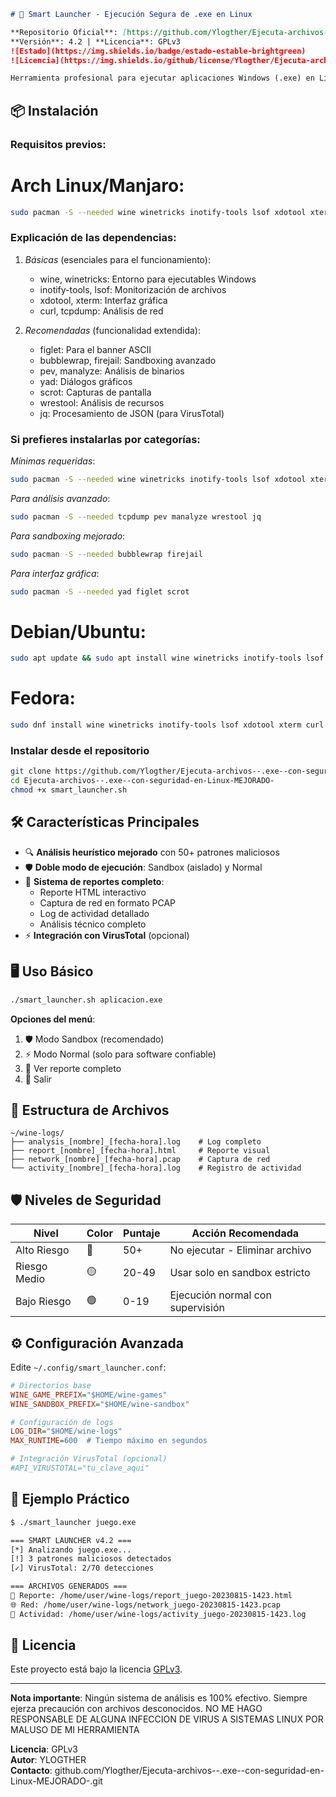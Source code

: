 
```markdown
# 🚀 Smart Launcher - Ejecución Segura de .exe en Linux

**Repositorio Oficial**: [https://github.com/Ylogther/Ejecuta-archivos--.exe--con-seguridad-en-Linux-MEJORADO-](https://github.com/Ylogther/Ejecuta-archivos--.exe--con-seguridad-en-Linux-MEJORADO-)  
**Versión**: 4.2 | **Licencia**: GPLv3  
![Estado](https://img.shields.io/badge/estado-estable-brightgreen)
![Licencia](https://img.shields.io/github/license/Ylogther/Ejecuta-archivos--.exe--con-seguridad-en-Linux-MEJORADO-?color=blue)

Herramienta profesional para ejecutar aplicaciones Windows (.exe) en Linux con análisis de seguridad avanzado y entorno aislado.
```
## 📦 Instalación

### Requisitos previos:

# Arch Linux/Manjaro:
```bash
sudo pacman -S --needed wine winetricks inotify-tools lsof xdotool xterm curl tcpdump figlet bubblewrap firejail pev manalyze yad scrot wrestool jq
```

### Explicación de las dependencias:

1. *Básicas* (esenciales para el funcionamiento):
   - wine, winetricks: Entorno para ejecutables Windows
   - inotify-tools, lsof: Monitorización de archivos
   - xdotool, xterm: Interfaz gráfica
   - curl, tcpdump: Análisis de red

2. *Recomendadas* (funcionalidad extendida):
   - figlet: Para el banner ASCII
   - bubblewrap, firejail: Sandboxing avanzado
   - pev, manalyze: Análisis de binarios
   - yad: Diálogos gráficos
   - scrot: Capturas de pantalla
   - wrestool: Análisis de recursos
   - jq: Procesamiento de JSON (para VirusTotal)

### Si prefieres instalarlas por categorías:

*Mínimas requeridas*:
```bash
sudo pacman -S --needed wine winetricks inotify-tools lsof xdotool xterm curl
```

*Para análisis avanzado*:
```bash
sudo pacman -S --needed tcpdump pev manalyze wrestool jq
```

*Para sandboxing mejorado*:
```bash
sudo pacman -S --needed bubblewrap firejail
```

*Para interfaz gráfica*:
```bash 
sudo pacman -S --needed yad figlet scrot

```

# Debian/Ubuntu:
```bash
sudo apt update && sudo apt install wine winetricks inotify-tools lsof xdotool xterm curl tcpdump
```
# Fedora:
```bash
sudo dnf install wine winetricks inotify-tools lsof xdotool xterm curl tcpdump
```

### Instalar desde el repositorio
```bash
git clone https://github.com/Ylogther/Ejecuta-archivos--.exe--con-seguridad-en-Linux-MEJORADO-.git
cd Ejecuta-archivos--.exe--con-seguridad-en-Linux-MEJORADO-
chmod +x smart_launcher.sh
```

## 🛠️ Características Principales

- 🔍 **Análisis heurístico mejorado** con 50+ patrones maliciosos
- 🛡️ **Doble modo de ejecución**: Sandbox (aislado) y Normal
- 📂 **Sistema de reportes completo**:
  - Reporte HTML interactivo
  - Captura de red en formato PCAP
  - Log de actividad detallado
  - Análisis técnico completo
- ⚡ **Integración con VirusTotal** (opcional)

## 🖥️ Uso Básico

```bash
./smart_launcher.sh aplicacion.exe
```

**Opciones del menú**:
1. 🛡️ Modo Sandbox (recomendado)
2. ⚡ Modo Normal (solo para software confiable)
3. 📄 Ver reporte completo
4. 🚪 Salir

## 📂 Estructura de Archivos

```
~/wine-logs/
├── analysis_[nombre]_[fecha-hora].log    # Log completo
├── report_[nombre]_[fecha-hora].html     # Reporte visual
├── network_[nombre]_[fecha-hora].pcap    # Captura de red
└── activity_[nombre]_[fecha-hora].log    # Registro de actividad
```

## 🛡️ Niveles de Seguridad

| Nivel       | Color  | Puntaje | Acción Recomendada               |
|-------------|--------|---------|-----------------------------------|
| Alto Riesgo | 🔴     | 50+     | No ejecutar - Eliminar archivo    |
| Riesgo Medio| 🟡     | 20-49   | Usar solo en sandbox estricto     |
| Bajo Riesgo | 🟢     | 0-19    | Ejecución normal con supervisión  |

## ⚙️ Configuración Avanzada

Edite `~/.config/smart_launcher.conf`:
```ini
# Directorios base
WINE_GAME_PREFIX="$HOME/wine-games"
WINE_SANDBOX_PREFIX="$HOME/wine-sandbox"

# Configuración de logs
LOG_DIR="$HOME/wine-logs"
MAX_RUNTIME=600  # Tiempo máximo en segundos

# Integración VirusTotal (opcional)
#API_VIRUSTOTAL="tu_clave_aqui"
```

## 📌 Ejemplo Práctico

```bash
$ ./smart_launcher juego.exe

=== SMART LAUNCHER v4.2 ===
[*] Analizando juego.exe...
[!] 3 patrones maliciosos detectados
[✓] VirusTotal: 2/70 detecciones

=== ARCHIVOS GENERADOS ===
📄 Reporte: /home/user/wine-logs/report_juego-20230815-1423.html
🌐 Red: /home/user/wine-logs/network_juego-20230815-1423.pcap
📝 Actividad: /home/user/wine-logs/activity_juego-20230815-1423.log
```

## 📜 Licencia

Este proyecto está bajo la licencia [GPLv3](https://www.gnu.org/licenses/gpl-3.0.html).

---
**Nota importante**: Ningún sistema de análisis es 100% efectivo. Siempre ejerza precaución con archivos desconocidos. NO ME HAGO RESPONSABLE DE ALGUNA INFECCION DE VIRUS A SISTEMAS LINUX POR MALUSO DE MI HERRAMIENTA

   
**Licencia**: GPLv3  
**Autor**: YLOGTHER  
**Contacto**: github.com/Ylogther/Ejecuta-archivos--.exe--con-seguridad-en-Linux-MEJORADO-.git



